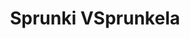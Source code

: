 ---
slug: sprunki-vsprunkela
title: Sprunki VSprunkela
description: "Sprunki VSprunkela is an exciting online game. Play for free directly in your browser!"
icon: /images/popular_mods/Sprunki VSprunkela.png
url: https://wowtbc.net/sprunkin/vsprunkela/index.html
previewImage: /images/popular_mods/Sprunki VSprunkela.png
type: popular mods

# SEO配置
seo:
  title: "Sprunki VSprunkela - Play Free Online Game | Fun Browser Games"
  description: "Sprunki VSprunkela - Play this fun online game for free in your browser. No download required!"
  ogImage: "/images/popular_mods/Sprunki VSprunkela.png"
  keywords: "sprunki-vsprunkela, online game, browser game, free game, popular mods game, play online"

videoUrls:
  - https://www.youtube.com/embed/example1
  - https://www.youtube.com/embed/example2

whyPlay:
  title: "Why Play Sprunki VSprunkela?"
  items:
    - "Immersive Gameplay: Sprunki VSprunkela offers an engaging and immersive gaming experience that will keep you entertained for hours"
    - "Challenging Levels: Test your skills with increasingly difficult challenges and obstacles"
    - "Beautiful Graphics: Enjoy stunning visuals and smooth animations that bring the game world to life"
    - "Regular Updates: New content and features are added regularly to keep the game fresh and exciting"
    - "Free to Play: Experience all the fun without spending a penny"
    - "Community Features: Connect with other players, share strategies, and compete for high scores"
    - "Cross-Platform: Play on any device with a web browser, no downloads required"

features:
  title: "Key Features of Sprunki VSprunkela"
  image: "/images/popular_mods/Sprunki VSprunkela.png"
  items:
    - "Intuitive Controls: Easy to learn controls make Sprunki VSprunkela accessible for players of all skill levels"
    - "Multiple Game Modes: Enjoy various gameplay options that provide different challenges and experiences"
    - "Character Customization: Personalize your gaming experience with unique characters and items"
    - "Achievement System: Complete special tasks to earn rewards and recognition"
    - "Leaderboards: Compete with players worldwide and see who can achieve the highest scores"

characteristics:
  title: "Game Characteristics"
  image: "/images/popular_mods/Sprunki VSprunkela.png"
  items:
    - "Genre: Popular mods game with elements of strategy and skill"
    - "Difficulty: Suitable for both casual gamers and those seeking a challenge"
    - "Play Time: Quick sessions or extended gameplay, depending on your preference"
    - "Art Style: Vibrant and engaging visuals that enhance the gaming experience"
    - "Sound Design: Immersive audio that complements the gameplay perfectly"

info: "Sprunki VSprunkela is an exciting online game that offers players a unique and engaging gaming experience. With its intuitive controls, stunning visuals, and challenging gameplay, Sprunki VSprunkela provides hours of entertainment for players of all ages and skill levels. Whether you're looking for a quick gaming session during a break or an extended play session, Sprunki VSprunkela delivers an immersive experience that will keep you coming back for more. The game features multiple levels of increasing difficulty, ensuring that players are constantly challenged as they progress. With regular updates adding new content and features, Sprunki VSprunkela remains fresh and exciting, providing endless entertainment options for its growing community of players."

howToPlayIntro: "Welcome to Sprunki VSprunkela! This guide will walk you through the basics and help you master the game. Whether you're a beginner or looking to improve your skills, these tips and instructions will enhance your gaming experience."

howToPlaySteps:
  - title: "Getting Started"
    description: "Begin your Sprunki VSprunkela adventure by familiarizing yourself with the controls. Use your keyboard or mouse to navigate through the game interface. The tutorial will guide you through the basic mechanics and help you understand the objectives."
  - title: "Understanding the Objectives"
    description: "In Sprunki VSprunkela, your main goal is to progress through levels by completing specific objectives. Each level presents unique challenges that require different strategies and approaches."
  - title: "Mastering the Controls"
    description: "Practice using the controls to improve your precision and reaction time. Sprunki VSprunkela requires quick reflexes and strategic thinking to overcome obstacles and defeat opponents."
  - title: "Utilizing Power-ups"
    description: "Collect power-ups throughout the game to enhance your abilities and overcome difficult challenges. Each power-up offers unique advantages that can be crucial for success."
  - title: "Developing Strategies"
    description: "As you progress in Sprunki VSprunkela, develop effective strategies for different scenarios. Analyze patterns, anticipate challenges, and adapt your approach to maximize your performance."

faq:
  title: "Frequently Asked Questions about Sprunki VSprunkela"
  items:
    - question: "Is Sprunki VSprunkela free to play?"
      answer: "Yes, Sprunki VSprunkela is completely free to play directly in your web browser. No downloads or purchases are required to enjoy the full game experience."
    - question: "Can I play Sprunki VSprunkela on mobile devices?"
      answer: "Yes, Sprunki VSprunkela is optimized for both desktop and mobile play. You can enjoy the game on any device with a web browser and internet connection."
    - question: "Are there any in-game purchases?"
      answer: "While Sprunki VSprunkela is free to play, there may be optional in-game purchases available for cosmetic items or additional features that don't affect core gameplay."
    - question: "How often is Sprunki VSprunkela updated?"
      answer: "The developers regularly update Sprunki VSprunkela with new content, features, and improvements based on player feedback and game performance."
    - question: "Can I play Sprunki VSprunkela offline?"
      answer: "Currently, Sprunki VSprunkela requires an internet connection to play as it's a browser-based online game."
    - question: "Is Sprunki VSprunkela suitable for children?"
      answer: "Yes, Sprunki VSprunkela is designed to be family-friendly and suitable for players of all ages."
    - question: "How do I report bugs or issues?"
      answer: "If you encounter any problems while playing Sprunki VSprunkela, you can report them through the game's support page or contact the developers directly through their website."
    - question: "Still Have Questions?"
      answer: "If you have additional questions about Sprunki VSprunkela that aren't covered in this FAQ, please visit our support center or contact our customer service team for assistance."
---